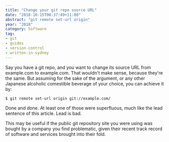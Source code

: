 ```yaml
---
title: "Change your git repo source URL"
date: "2018-10-15T08:37:49+11:00"
abstract: "git remote set-url origin"
year: "2018"
category: Software
tag:
- git
- guides
- version-control
- written-in-sydney
---
```

Say you have a git repo, and you want to change its source URL from example.com to example.com. That wouldn't make sense, because they're the same. But assuming for the sake of the argument, or any other Japanese alcoholic comestible beverage of your choice, you can achieve it by:

    $ git remote set-url origin git://example.com/

Done and done. At least one of those were superfluous, much like the lead sentence of this article. Lead is bad.

This may be useful if the public git repository site you were using was bought by a company you find problematic, given their recent track record of software and services brought into their fold.

